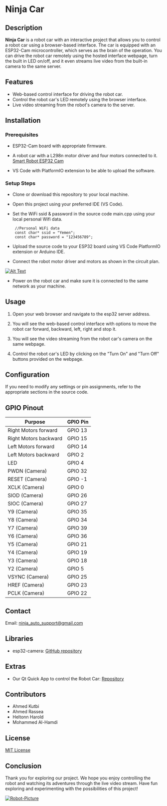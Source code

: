 # Ninja Car
## Description
**Ninja Car** is a robot car with an interactive project that allows you to control a robot car using a browser-based interface. The car is equipped with an ESP32-Cam microcontroller, which serves as the brain of the operation. You can drive the robot car remotely using the hosted interface webpage, turn the built in LED on/off, and it even streams live video from the built-in camera to the same server. 

## Features
- Web-based control interface for driving the robot car.
- Control the robot car's LED remotely using the browser interface.
- Live video streaming from the robot's camera to the server.

## Installation
### Prerequisites
- ESP32-Cam board with appropriate firmware.
- A robot car with a L298n motor driver and four motors connected to it.
[Smart Robot ESP32 Cam](https://de.aliexpress.com/item/1005003474582419.html?spm=a2g0o.order_list.order_list_main.4.a7fe5c5fvbLImK&gatewayAdapt=glo2deu)

- VS Code with PlatformIO extension to be able to upload the software.

### Setup Steps
- Clone or download this repository to your local machine.

- Open this project using your preferred IDE (VS Code).

- Set the WiFi ssid & password in the source code main.cpp using your local personal Wifi data.
  ```
   //Personal WiFi data
   const char* ssid = "Yemen";
   const char* password = "123456789";
  ```

- Upload the source code to your ESP32 board using VS Code PlatformIO extension or Arduino IDE.

- Connect the robot motor driver and motors as shown in the circuit plan.

[![Alt Text](https://i.ibb.co/k5nn4CT/Screenshot-2023-06-21-at-01-50-39.png)](https://ibb.co/hL55BzN)

- Power on the robot car and make sure it is connected to the same network as your machine.

## Usage
1. Open your web browser and navigate to the esp32 server address.

2. You will see the web-based control interface with options to move the robot car forward, backward, left, right and stop it.

3. You will see the video streaming from the robot car's camera on the same webpage.

4. Control the robot car's LED by clicking on the "Turn On" and "Turn Off" buttons provided on the webpage.

## Configuration
If you need to modify any settings or pin assignments, refer to the appropriate sections in the source code.

## GPIO Pinout

| Purpose                   | GPIO Pin |
|---------------------------|----------|
| Right Motors forward      | GPIO 13  |
| Right Motors backward     | GPIO 15  |
| Left Motors forward       | GPIO 14  |
| Left Motors backward      | GPIO 2   |
| LED                       | GPIO 4   |
| PWDN (Camera)             | GPIO 32  |
| RESET (Camera)            | GPIO -1  |
| XCLK (Camera)             | GPIO 0   |
| SIOD (Camera)             | GPIO 26  |
| SIOC (Camera)             | GPIO 27  |
| Y9 (Camera)               | GPIO 35  |
| Y8 (Camera)               | GPIO 34  |
| Y7 (Camera)               | GPIO 39  |
| Y6 (Camera)               | GPIO 36  |
| Y5 (Camera)               | GPIO 21  |
| Y4 (Camera)               | GPIO 19  |
| Y3 (Camera)               | GPIO 18  |
| Y2 (Camera)               | GPIO 5   |
| VSYNC (Camera)            | GPIO 25  |
| HREF (Camera)             | GPIO 23  |
| PCLK (Camera)             | GPIO 22  |

## Contact
Email: ninja_auto_support@gmail.com

## Libraries
- esp32-camera: [GitHub repository](https://github.com/espressif/esp32-camera)

## Extras
- Our Qt Quick App to control the Robot Car: [Repository](https://gitlab.rz.htw-berlin.de/s0580976/ninjaauto_qtapp)

## Contributors
- Ahmed Kutbi
- Ahmed Rassea
- Heltonn Harold
- Mohammed Al-Hamdi

## License
[MIT License](https://en.wikipedia.org/wiki/MIT_License)

## Conclusion
Thank you for exploring our project. We hope you enjoy controlling the robot and watching its adventures through the live video stream. Have fun exploring and experimenting with the possibilities of this project!


[![Robot-Picture](https://i.ibb.co/4gnZ6NB/Robot-Picture.jpg)](https://ibb.co/1JtfD2H)